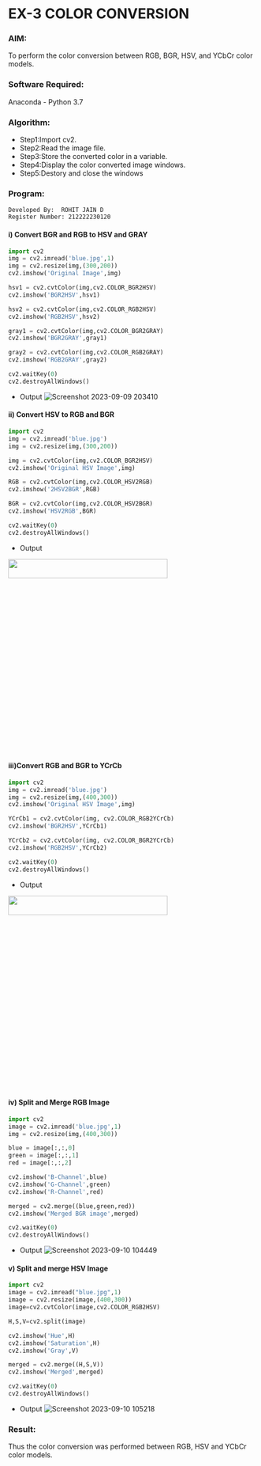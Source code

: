# EX-3 COLOR CONVERSION
### AIM:
To perform the color conversion between RGB, BGR, HSV, and YCbCr color models.
### Software Required:
Anaconda - Python 3.7
### Algorithm:
- Step1:Import cv2.
- Step2:Read the image file.
- Step3:Store the converted color in a variable.
- Step4:Display the color converted image windows.
- Step5:Destory and close the windows
### Program:

```
Developed By:  ROHIT JAIN D
Register Number: 212222230120
```
#### i) Convert BGR and RGB to HSV and GRAY

```Python
import cv2
img = cv2.imread('blue.jpg',1)
img = cv2.resize(img,(300,200))
cv2.imshow('Original Image',img)

hsv1 = cv2.cvtColor(img,cv2.COLOR_BGR2HSV)
cv2.imshow('BGR2HSV',hsv1)

hsv2 = cv2.cvtColor(img,cv2.COLOR_RGB2HSV)
cv2.imshow('RGB2HSV',hsv2)

gray1 = cv2.cvtColor(img,cv2.COLOR_BGR2GRAY)
cv2.imshow('BGR2GRAY',gray1)

gray2 = cv2.cvtColor(img,cv2.COLOR_RGB2GRAY)
cv2.imshow('RGB2GRAY',gray2)

cv2.waitKey(0)
cv2.destroyAllWindows()

```
- Output
![Screenshot 2023-09-09 203410](https://github.com/ROHITJAIND/COLOR-CONVERSION/assets/118707073/6bf52123-6088-4327-a65e-955e29c9d3e8)


#### ii) Convert HSV to RGB and BGR

```Python
import cv2
img = cv2.imread('blue.jpg')
img = cv2.resize(img,(300,200))

img = cv2.cvtColor(img,cv2.COLOR_BGR2HSV)
cv2.imshow('Original HSV Image',img)

RGB = cv2.cvtColor(img,cv2.COLOR_HSV2RGB)
cv2.imshow('2HSV2BGR',RGB)

BGR = cv2.cvtColor(img,cv2.COLOR_HSV2BGR)
cv2.imshow('HSV2RGB',BGR)

cv2.waitKey(0)
cv2.destroyAllWindows()
```

- Output
<img height=10% width=80% src="https://github.com/ROHITJAIND/COLOR-CONVERSION/assets/118707073/9db83a67-8f12-4b07-9c32-35acfa47944e">

#### iii)Convert RGB and BGR to YCrCb
```Python
import cv2
img = cv2.imread('blue.jpg')
img = cv2.resize(img,(400,300))
cv2.imshow('Original HSV Image',img)

YCrCb1 = cv2.cvtColor(img, cv2.COLOR_RGB2YCrCb)
cv2.imshow('BGR2HSV',YCrCb1)

YCrCb2 = cv2.cvtColor(img, cv2.COLOR_BGR2YCrCb)
cv2.imshow('RGB2HSV',YCrCb2)

cv2.waitKey(0)
cv2.destroyAllWindows()
```

- Output
<img height=10% width=80% src="https://github.com/ROHITJAIND/COLOR-CONVERSION/assets/118707073/3e1e4442-e10d-464a-8af7-b33c98f9a3c9">


#### iv) Split and Merge RGB Image

```Python
import cv2
image = cv2.imread('blue.jpg',1)
img = cv2.resize(img,(400,300))

blue = image[:,:,0]
green = image[:,:,1]
red = image[:,:,2]

cv2.imshow('B-Channel',blue)
cv2.imshow('G-Channel',green)
cv2.imshow('R-Channel',red)

merged = cv2.merge((blue,green,red))
cv2.imshow('Merged BGR image',merged)

cv2.waitKey(0)
cv2.destroyAllWindows()
```

- Output
![Screenshot 2023-09-10 104449](https://github.com/ROHITJAIND/COLOR-CONVERSION/assets/118707073/672f040a-85db-4507-9fe1-e1bec2d6bdf8)

#### v) Split and merge HSV Image
```Python
import cv2
image = cv2.imread("blue.jpg",1)
image = cv2.resize(image,(400,300))
image=cv2.cvtColor(image,cv2.COLOR_RGB2HSV)

H,S,V=cv2.split(image)

cv2.imshow('Hue',H)
cv2.imshow('Saturation',H)
cv2.imshow('Gray',V)

merged = cv2.merge((H,S,V))
cv2.imshow('Merged',merged)

cv2.waitKey(0)
cv2.destroyAllWindows()
```
- Output
![Screenshot 2023-09-10 105218](https://github.com/ROHITJAIND/COLOR-CONVERSION/assets/118707073/21cdd022-5e3c-4e02-9f43-dbc3e82d3605)
### Result:
Thus the color conversion was performed between RGB, HSV and YCbCr color models.
